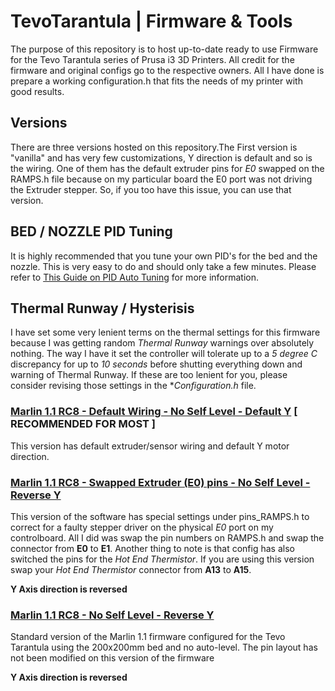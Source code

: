 # TevoTarantula | Firmware & Tools

The purpose of this repository is to host up-to-date ready to use Firmware for the Tevo Tarantula series of Prusa i3 3D Printers. All credit for the firmware and original configs go to the respective owners. All I have done is prepare a working configuration.h that fits the needs of my printer with good results.

## Versions

There are three versions hosted on this repository.The First version is "vanilla" and has very few customizations, Y direction is default and so is the wiring. One of them has the default extruder pins for *E0* swapped on the RAMPS.h file because on my particular board the E0 port was not driving the Extruder stepper. So, if you too have this issue, you can use that version.

## BED / NOZZLE PID Tuning

It is highly recommended that you tune your own PID's for the bed and the nozzle. This is very easy to do and should only take a few minutes. Please refer to [This Guide on PID Auto Tuning]('http://reprap.org/wiki/PID_Tuning') for more information.

## Thermal Runway / Hysterisis

I have set some very lenient terms on the thermal settings for this firmware because I was getting random *Thermal Runway* warnings over absolutely nothing. The way I have it set the controller will tolerate up to a *5 degree C* discrepancy for up to *10 seconds* before shutting everything down and warning of Thermal Runway. If these are too lenient for you, please consider revising those settings in the **Configuration.h* file.


### [Marlin 1.1 RC8 - Default Wiring - No Self Level - Default Y]('/Marlin-Tevo-Firmware-NO-SELF-LEVEL-DefaultY-DefaultExtruder') [ RECOMMENDED FOR MOST ]

This version has default extruder/sensor wiring and default Y motor direction.

### [Marlin 1.1 RC8 - Swapped Extruder (E0) pins - No Self Level - Reverse Y]('/Marlin-Tevo-Firmware-NO-SELF-LEVEL-ReverseY-SwappedExtruder')

This version of the software has special settings under pins_RAMPS.h to correct for a faulty stepper driver on the physical *E0* port on my controlboard. All I did was swap the pin numbers on RAMPS.h and swap the connector from **E0** to **E1**. Another thing to note is that config has also switched the pins for the *Hot End Thermistor*. If you are using this version swap your *Hot End Thermistor* connector from **A13** to **A15**.

**Y Axis direction is reversed**

### [Marlin 1.1 RC8 - No Self Level - Reverse Y]('/Marlin-Tevo-Firmware-NO-SELF-LEVEL-ReverseY-DefaultExtruder')

Standard version of the Marlin 1.1 firmware configured for the Tevo Tarantula using the 200x200mm bed and no auto-level. The pin layout has not been modified on this version of the firmware

**Y Axis direction is reversed**
